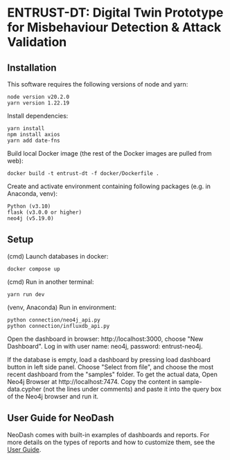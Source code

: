 # ENTRUST-DT: Digital Twin Prototype for Misbehaviour Detection & Attack Validation

## Installation

This software requires the following versions of node and yarn:

```
node version v20.2.0
yarn version 1.22.19
```

Install dependencies:

```
yarn install
npm install axios
yarn add date-fns
```

Build local Docker image (the rest of the Docker images are pulled from web):

```
docker build -t entrust-dt -f docker/Dockerfile .
```

Create and activate environment containing following packages (e.g. in Anaconda, venv):
```
Python (v3.10)
flask (v3.0.0 or higher)
neo4j (v5.19.0)
```

## Setup

(cmd) Launch databases in docker:

```
docker compose up
```

(cmd) Run in another terminal:

```
yarn run dev
```

(venv, Anaconda) Run in environment:

```
python connection/neo4j_api.py
python connection/influxdb_api.py
```

Open the dashboard in browser: http://localhost:3000, choose "New Dashboard". 
Log in with user name: neo4j, password: entrust-neo4j.

If the database is empty, load a dashboard by pressing load dashboard button in left side panel. Choose "Select from file", and choose the most recent dashboard from the "samples" folder. To get the actual data, Open Neo4j Browser at http://localhost:7474. Copy the content in sample-data.cypher (not the lines under comments) and paste it into the query box of the Neo4j browser and run it.

## User Guide for NeoDash

NeoDash comes with built-in examples of dashboards and reports. For more details on the types of reports and how to customize them, see the [User Guide](
https://neo4j.com/labs/neodash/2.2/user-guide/).

